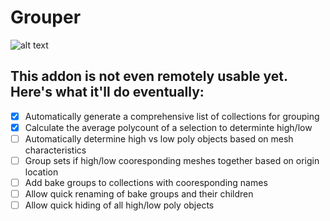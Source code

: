 # Grouper

![alt text](https://media.tenor.com/WvRmhe3QMW4AAAAC/pog-fish-fish.gif)

## This addon is not even remotely usable yet. Here's what it'll do eventually:

- [x] Automatically generate a comprehensive list of collections for grouping <br />
- [x] Calculate the average polycount of a selection to determinte high/low <br />
- [ ] Automatically determine high vs low poly objects based on mesh characteristics <br />
- [ ] Group sets if high/low cooresponding meshes together based on origin location <br />
- [ ] Add bake groups to collections with cooresponding names <br />
- [ ] Allow quick renaming of bake groups and their children <br />
- [ ] Allow quick hiding of all high/low poly objects <br />
